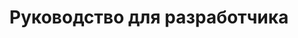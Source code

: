 ---
title: Руководство для разработчика
type: docs
weight: 20
url: /ru/androidjava/developer-guide/
---